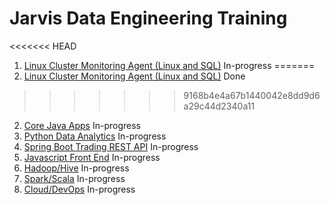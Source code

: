 # Jarvis Data Engineering Training
<<<<<<< HEAD
1. [Linux Cluster Monitoring Agent (Linux and SQL)](./linux_sql) In-progress
=======
1. [Linux Cluster Monitoring Agent (Linux and SQL)](./linux_sql) Done
>>>>>>> 9168b4e4a67b1440042e8dd9d6a29c44d2340a11
2. [Core Java Apps](./core_java) In-progress
3. [Python Data Analytics](./python_data_analytics) In-progress
4. [Spring Boot Trading REST API](./springboot) In-progress
5. [Javascript Front End](./javascript) In-progress
6. [Hadoop/Hive](./hadoop) In-progress
7. [Spark/Scala](./spark) In-progress
8. [Cloud/DevOps](./cloud_devops) In-progress


